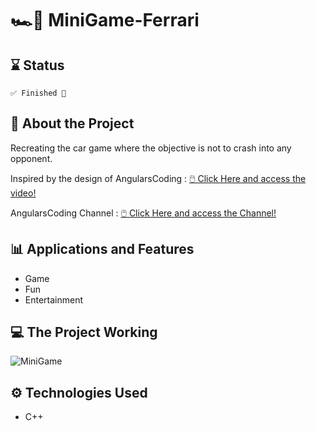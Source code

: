 # 🏎️💨 MiniGame-Ferrari
## ⌛ Status
    ✅ Finished 🎉
## 📄 About the Project
Recreating the car game where the objective is not to crash into any opponent.

Inspired by the design of AngularsCoding : <a href="https://www.youtube.com/watch?v=X4LyyvGLABg&t=18s">🖱️ Click Here and access the video!</a>

AngularsCoding Channel : <a href="https://www.youtube.com/@Angulars">🖱️ Click Here and access the Channel!</a>
## 📊 Applications and Features
- Game
- Fun
- Entertainment
## 💻 The Project Working
![MiniGame](https://user-images.githubusercontent.com/91624923/215002759-b0113aca-cccc-48e0-95a9-b5ecb03ca377.gif)
## ⚙ Technologies Used
- C++
